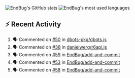![EndBug's GitHub stats](https://github-readme-stats.vercel.app/api?username=endbug&show_icons=true)
![EndBug's most used languages](https://github-readme-stats.vercel.app/api/top-langs/?username=endbug&layout=compact)

## ⚡ Recent Activity

<!--START_SECTION:activity-->
1. 🗣 Commented on [#50](https://github.com//dbots-pkg/dbots.js/issues/50) in [dbots-pkg/dbots.js](https://github.com//dbots-pkg/dbots.js)
2. 🗣 Commented on [#38](https://github.com//danielwerg/r6api.js/issues/38) in [danielwerg/r6api.js](https://github.com//danielwerg/r6api.js)
3. 🗣 Commented on [#59](https://github.com//EndBug/add-and-commit/issues/59) in [EndBug/add-and-commit](https://github.com//EndBug/add-and-commit)
4. 🗣 Commented on [#53](https://github.com//EndBug/add-and-commit/issues/53) in [EndBug/add-and-commit](https://github.com//EndBug/add-and-commit)
5. 🗣 Commented on [#58](https://github.com//EndBug/add-and-commit/issues/58) in [EndBug/add-and-commit](https://github.com//EndBug/add-and-commit)
<!--END_SECTION:activity-->
